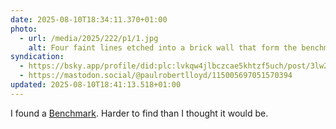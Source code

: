 ```yaml
---
date: 2025-08-10T18:34:11.370+01:00
photo:
  - url: /media/2025/222/p1/1.jpg
    alt: Four faint lines etched into a brick wall that form the benchmark symbol.
syndication:
  - https://bsky.app/profile/did:plc:lvkqw4jlbczcae5khtzf5uch/post/3lw2tgrwojc22
  - https://mastodon.social/@paulrobertlloyd/115005697051570394
updated: 2025-08-10T18:41:13.518+01:00
---
```


I found a [Benchmark](https://www.youtube.com/watch?v=sWxXyR4ifbk). Harder to find than I thought it would be.
